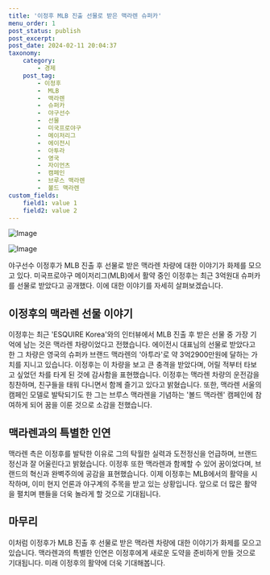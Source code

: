 ```yaml
---
title: '이정후 MLB 진출 선물로 받은 맥라렌 슈퍼카'
menu_order: 1
post_status: publish
post_excerpt: 
post_date: 2024-02-11 20:04:37
taxonomy:
    category:
        - 경제
    post_tag:
        - 이정후
        -  MLB
        -  맥라렌
        -  슈퍼카
        -  야구선수
        -  선물
        -  미국프로야구
        -  메이저리그
        -  에이전시
        -  아투라
        -  영국
        -  자이언츠
        -  캠페인
        -  브루스 맥라렌
        -  볼드 맥라렌
custom_fields:
    field1: value 1
    field2: value 2
---
```


![Image](https://imgnews.pstatic.net/image/023/2024/02/10/0003816060_001_20240210194201064.jpg?type=w647)

![Image](https://imgnews.pstatic.net/image/023/2024/02/10/0003816060_002_20240210194201106.jpg?type=w647)

야구선수 이정후가 MLB 진출 후 선물로 받은 맥라렌 차량에 대한 이야기가 화제를 모으고 있다. 미국프로야구 메이저리그(MLB)에서 활약 중인 이정후는 최근 3억원대 슈퍼카를 선물로 받았다고 공개했다. 이에 대한 이야기를 자세히 살펴보겠습니다.
## 이정후의 맥라렌 선물 이야기
이정후는 최근 'ESQUIRE Korea'와의 인터뷰에서 MLB 진출 후 받은 선물 중 가장 기억에 남는 것은 맥라렌 차량이었다고 전했습니다. 에이전시 대표님의 선물로 받았다고 한 그 차량은 영국의 슈퍼카 브랜드 맥라렌의 '아투라'로 약 3억2900만원에 달하는 가치를 지니고 있습니다. 이정후는 이 차량을 보고 큰 충격을 받았다며, 어릴 적부터 타보고 싶었던 차를 타게 된 것에 감사함을 표현했습니다.
이정후는 맥라렌 차량의 운전감을 칭찬하며, 친구들을 태워 다니면서 함께 즐기고 있다고 밝혔습니다. 또한, 맥라렌 서울의 캠페인 모델로 발탁되기도 한 그는 브루스 맥라렌을 기념하는 '볼드 맥라렌' 캠페인에 참여하게 되어 꿈을 이룬 것으로 소감을 전했습니다.
## 맥라렌과의 특별한 인연
맥라렌 측은 이정후를 발탁한 이유로 그의 탁월한 실력과 도전정신을 언급하며, 브랜드 정신과 잘 어울린다고 밝혔습니다. 이정후 또한 맥라렌과 함께할 수 있어 꿈이었다며, 브랜드의 혁신과 완벽주의에 공감을 표현했습니다.
이제 이정후는 MLB에서의 활약을 시작하며, 이미 현지 언론과 야구계의 주목을 받고 있는 상황입니다. 앞으로 더 많은 활약을 펼치며 팬들을 더욱 놀라게 할 것으로 기대됩니다.
## 마무리
이처럼 이정후가 MLB 진출 후 선물로 받은 맥라렌 차량에 대한 이야기가 화제를 모으고 있습니다. 맥라렌과의 특별한 인연은 이정후에게 새로운 도약을 준비하게 만들 것으로 기대됩니다. 미래 이정후의 활약에 더욱 기대해봅니다.
